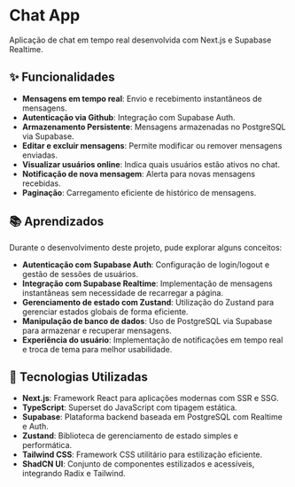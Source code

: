 # Chat App

Aplicação de chat em tempo real desenvolvida com Next.js e Supabase Realtime.

## ✨ Funcionalidades

- **Mensagens em tempo real**: Envio e recebimento instantâneos de mensagens.
- **Autenticação via Github**: Integração com Supabase Auth.
- **Armazenamento Persistente**: Mensagens armazenadas no PostgreSQL via Supabase.
- **Editar e excluir mensagens**: Permite modificar ou remover mensagens enviadas.
- **Visualizar usuários online**: Indica quais usuários estão ativos no chat.
- **Notificação de nova mensagem**: Alerta para novas mensagens recebidas.
- **Paginação**: Carregamento eficiente de histórico de mensagens.

## 📚 Aprendizados

Durante o desenvolvimento deste projeto, pude explorar alguns conceitos:

- **Autenticação com Supabase Auth**: Configuração de login/logout e gestão de sessões de usuários.
- **Integração com Supabase Realtime**: Implementação de mensagens instantâneas sem necessidade de recarregar a página.
- **Gerenciamento de estado com Zustand**: Utilização do Zustand para gerenciar estados globais de forma eficiente.
- **Manipulação de banco de dados**: Uso de PostgreSQL via Supabase para armazenar e recuperar mensagens.
- **Experiência do usuário**: Implementação de notificações em tempo real e troca de tema para melhor usabilidade.

## 🚀 Tecnologias Utilizadas

- **Next.js**: Framework React para aplicações modernas com SSR e SSG.
- **TypeScript**: Superset do JavaScript com tipagem estática.
- **Supabase**: Plataforma backend baseada em PostgreSQL com Realtime e Auth.
- **Zustand**: Biblioteca de gerenciamento de estado simples e performática.
- **Tailwind CSS**: Framework CSS utilitário para estilização eficiente.
- **ShadCN UI**: Conjunto de componentes estilizados e acessíveis, integrando Radix e Tailwind.
